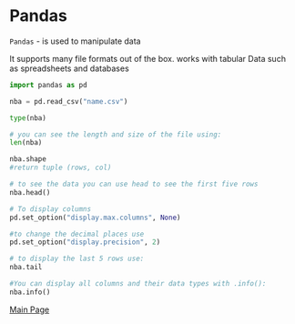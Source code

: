 # Pandas

`Pandas` - is used to manipulate data

It supports many file formats out of the box.
works with tabular Data such as spreadsheets and databases

```py
import pandas as pd

nba = pd.read_csv("name.csv")

type(nba)

# you can see the length and size of the file using:
len(nba)

nba.shape
#return tuple (rows, col)

# to see the data you can use head to see the first five rows
nba.head()

# To display columns
pd.set_option("display.max.columns", None)

#to change the decimal places use
pd.set_option("display.precision", 2)

# to display the last 5 rows use:
nba.tail

#You can display all columns and their data types with .info():
nba.info()

```
[Main Page](https://will-ing.github.io/reading-notes)